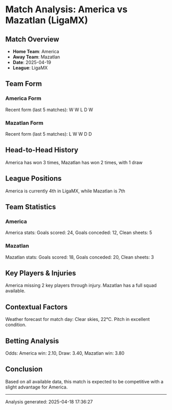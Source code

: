 # Match Analysis: America vs Mazatlan (LigaMX)
    
## Match Overview
- **Home Team**: America
- **Away Team**: Mazatlan
- **Date**: 2025-04-19
- **League**: LigaMX

## Team Form
### America Form
Recent form (last 5 matches): W W L D W

### Mazatlan Form
Recent form (last 5 matches): L W W D D

## Head-to-Head History
America has won 3 times, Mazatlan has won 2 times, with 1 draw

## League Positions
America is currently 4th in LigaMX, while Mazatlan is 7th

## Team Statistics
### America
America stats: Goals scored: 24, Goals conceded: 12, Clean sheets: 5

### Mazatlan
Mazatlan stats: Goals scored: 18, Goals conceded: 20, Clean sheets: 3

## Key Players & Injuries
America missing 2 key players through injury. Mazatlan has a full squad available.

## Contextual Factors
Weather forecast for match day: Clear skies, 22°C. Pitch in excellent condition.

## Betting Analysis
Odds: America win: 2.10, Draw: 3.40, Mazatlan win: 3.80

## Conclusion
Based on all available data, this match is expected to be competitive with a slight advantage for America.

---
Analysis generated: 2025-04-18 17:36:27
